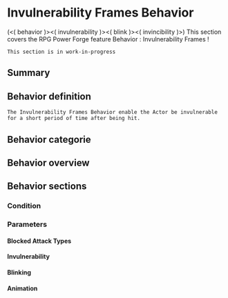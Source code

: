 # Invulnerability Frames Behavior
(<( behavior )><( invulnerability )><( blink )><( invincibility )>)
This section covers the RPG Power Forge feature Behavior : Invulnerability Frames !

```admonish warning title="Working, working ..."
This section is in work-in-progress
```

## Summary

## Behavior definition
```admonish summary title="Invulnerability Frames Behavior"
The Invulnerability Frames Behavior enable the Actor be invulnerable for a short period of time after being hit.
```

## Behavior categorie

## Behavior overview

## Behavior sections

### Condition

### Parameters

#### Blocked Attack Types

#### Invulnerability

#### Blinking

#### Animation
